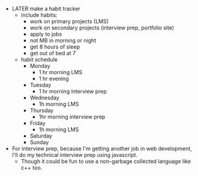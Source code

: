 - LATER make a habit tracker
	- include habits:
		- work on primary projects (LMS)
		- work on secondary projects (interview prep, portfolio site)
		- apply to jobs
		- not MB in morning or night
		- get 8 hours of sleep
		- get out of bed at 7
	- habit schedule
		- Monday
			- 1 hr morning LMS
			- 1 hr evening
		- Tuesday
			- 1 hr morning interview prep
		- Wednesday
			- 1h morning LMS
		- Thursday
			- 1hr morning interview prep
		- Friday
			- 1h morning LMS
		- Saturday
		- Sunday
- For interview prep, because I'm getting another job in web development, I'll do my technical interview prep using javascript.
	- Though it could be fun to use a non-garbage collected language like c++ too.